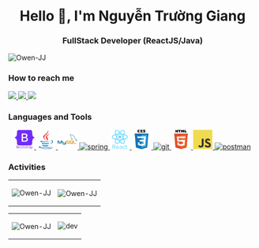<h1 align="center">Hello 👋, I'm Nguyễn Trường Giang</h1>
<p align="center">
  <h3 align="center">FullStack Developer (ReactJS/Java) </h3>
</p>
<p align="left"> <img src="https://komarev.com/ghpvc/?username=Owen-JJ&label=Profile%20views&color=0e75b6&style=flat" alt="Owen-JJ" /> </p>
<h3 align="left">How to reach me</h3>
<p>
  <a href="https://www.facebook.com/gi1911" alt="Facebook">
    <img src="https://img.icons8.com/fluent/48/000000/facebook-new.png" target="_blank" />
  </a>
  <a href=".owenjj" alt="Discord">
    <img src="https://img.icons8.com/fluent/48/000000/discord.png"/>
  </a>  
  <a href="owenjj1911@gmail.com alt="Email">
    <img src="https://img.icons8.com/fluent/48/000000/mailing.png"/>
  </a>
</p>

<h3 align="left">Languages and Tools</h3>
<p align="center">
  <a href="https://getbootstrap.com" target="_blank" rel="noreferrer"> <img src="https://raw.githubusercontent.com/devicons/devicon/master/icons/bootstrap/bootstrap-plain-wordmark.svg" alt="bootstrap" width="40" height="40"/> </a>
  <a href="https://www.java.com" target="_blank" rel="noreferrer"> <img src="https://raw.githubusercontent.com/devicons/devicon/master/icons/java/java-original.svg" alt="java" width="40" height="40"/> </a>
  <a href="https://www.mysql.com/" target="_blank" rel="noreferrer"> <img src="https://raw.githubusercontent.com/devicons/devicon/master/icons/mysql/mysql-original-wordmark.svg" alt="mysql" width="40" height="40"/> </a>
  <a href="https://spring.io/" target="_blank" rel="noreferrer"> <img src="https://www.vectorlogo.zone/logos/springio/springio-icon.svg" alt="spring" width="40" height="40"/> </a>
  <a href="https://reactjs.org/" target="_blank" rel="noreferrer"> <img src="https://raw.githubusercontent.com/devicons/devicon/master/icons/react/react-original-wordmark.svg" alt="react" width="40" height="40"/> </a>
  <a href="https://www.w3schools.com/css/" target="_blank" rel="noreferrer"> <img src="https://raw.githubusercontent.com/devicons/devicon/master/icons/css3/css3-original-wordmark.svg" alt="css3" width="40" height="40"/> </a>
  <a href="https://git-scm.com/" target="_blank" rel="noreferrer"> <img src="https://www.vectorlogo.zone/logos/git-scm/git-scm-icon.svg" alt="git" width="40" height="40"/> </a>
  <a href="https://www.w3.org/html/" target="_blank" rel="noreferrer"> <img src="https://raw.githubusercontent.com/devicons/devicon/master/icons/html5/html5-original-wordmark.svg" alt="html5" width="40" height="40"/> </a>
  <a href="https://developer.mozilla.org/en-US/docs/Web/JavaScript" target="_blank" rel="noreferrer"> <img src="https://raw.githubusercontent.com/devicons/devicon/master/icons/javascript/javascript-original.svg" alt="javascript" width="40" height="40"/> </a>
  <a href="https://postman.com" target="_blank" rel="noreferrer"> <img src="https://www.vectorlogo.zone/logos/getpostman/getpostman-icon.svg" alt="postman" width="40" height="40"/> </a>
</p>

<h3 align="left">Activities</h3>
<table style="width:100%;">
  <tr>
    <td>
      <img align="left" src="https://github-readme-stats.vercel.app/api/top-langs?username=Owen-JJ&show_icons=true&bg_color=FFFFFF00&text_color=179fa3&locale=en&layout=compact" alt="Owen-JJ" />
    </td>
    <td>
      <p align="left"> 
        <img align="center" src="https://github-readme-stats.vercel.app/api?username=Owen-JJ&show_icons=true&bg_color=FFFFFF00&text_color=179fa3&locale=en" alt="Owen-JJ" />
      </p>
    </td>
  </tr>
</table>
<table style="width:100%;">
  <tr>
    <td>
      <img align="center" src="https://github-readme-streak-stats.herokuapp.com/?user=Owen-JJ&show_icons=true&bg_color=FFFFFF00&text_color=179fa3&layout=compact" alt="Owen-JJ" />
    </td>
    <td>
      <p align="left"> 
        <img src="https://cdn.dribbble.com/users/1059583/screenshots/4171367/coding-freak.gif" alt="dev" width="50%"/>
      </p>
    </td>
  </tr>
</table>

